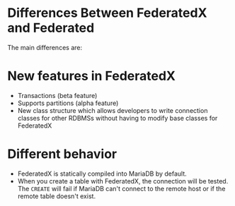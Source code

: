 # Differences Between FederatedX and Federated

The main differences are:

#

# New features in FederatedX

* Transactions (beta feature)
* Supports partitions (alpha feature)
* New class structure which allows developers to write connection classes for other RDBMSs without having to modify base classes for FederatedX

#

# Different behavior

* FederatedX is statically compiled into MariaDB by default.
* When you create a table with FederatedX, the connection will be tested. The `CREATE` will fail if MariaDB can't connect to the remote host or if the remote table doesn't exist.